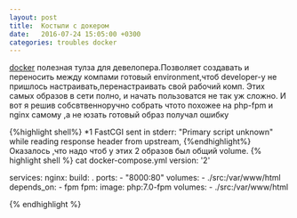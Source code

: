 ```yaml
---
layout: post
title:  Костыли с докером
date:   2016-07-24 15:05:00 +0300
categories: troubles docker
---
```

[docker](https://www.docker.com/what-docker) полезная тулза для девелопера.Позволяет создавать и переносить между компами готовый environment,чтоб developer-у не пришлось настраивать,перенастраивать свой рабочий комп.
Этих самых образов в сети полно, и начать пользоватся не так уж сложно. И вот я решив собсвтвенноручно собрать чтото похожее на php-fpm и nginx самому ,а не юзать готовый образ получал ошибку

{%highlight shell%}
*1 FastCGI sent in stderr: "Primary script unknown" while reading response header from upstream,
{%endhighlight%}
Оказалось ,что надо чтоб у этих 2 образов был общий volume.
{% highlight shell %}
cat docker-compose.yml
version: '2'

services:
  nginx:
    build: .
    ports:
      - "8000:80"
    volumes:
       - ./src:/var/www/html
    depends_on:
       - fpm
  fpm:
    image: php:7.0-fpm
    volumes:
        - ./src:/var/www/html

{% endhighlight %}
